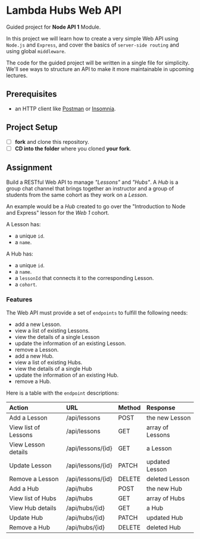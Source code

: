 # Lambda Hubs Web API

Guided project for **Node API 1** Module.

In this project we will learn how to create a very simple Web API using `Node.js` and `Express`, and cover the basics of `server-side routing` and using global `middleware`.

The code for the guided project will be written in a single file for simplicity. We'll see ways to structure an API to make it more maintainable in upcoming lectures.

## Prerequisites

- an HTTP client like [Postman](https://www.getpostman.com/downloads/) or [Insomnia](https://insomnia.rest/download/).

## Project Setup

- [ ] **fork** and clone this repository.
- [ ] **CD into the folder** where you cloned **your fork**.

## Assignment

Build a RESTful Web API to manage _"Lessons"_ and _"Hubs"_. A _Hub_ is a group chat channel that brings together an instructor and a group of students from the same cohort as they work on a _Lesson_.

An example would be a _Hub_ created to go over the "Introduction to Node and Express" lesson for the _Web 1_ cohort.

A Lesson has:

- a unique `id`.
- a `name`.

A Hub has:

- a unique `id`.
- a `name`.
- a `lessonId` that connects it to the corresponding Lesson.
- a `cohort`.

### Features

The Web API must provide a set of `endpoints` to fulfill the following needs:

- add a new Lesson.
- view a list of existing Lessons.
- view the details of a single Lesson
- update the information of an existing Lesson.
- remove a Lesson.
- add a new Hub.
- view a list of existing Hubs.
- view the details of a single Hub
- update the information of an existing Hub.
- remove a Hub.

Here is a table with the `endpoint` descriptions:

| Action               | URL               | Method | Response         |
| :------------------- | :---------------- | :----- | :--------------- |
| Add a Lesson         | /api/lessons      | POST   | the new Lesson   |
| View list of Lessons | /api/lessons      | GET    | array of Lessons |
| View Lesson details  | /api/lessons/{id} | GET    | a Lesson         |
| Update Lesson        | /api/lessons/{id} | PATCH  | updated Lesson   |
| Remove a Lesson      | /api/lessons/{id} | DELETE | deleted Lesson   |
| Add a Hub            | /api/hubs         | POST   | the new Hub      |
| View list of Hubs    | /api/hubs         | GET    | array of Hubs    |
| View Hub details     | /api/hubs/{id}    | GET    | a Hub            |
| Update Hub           | /api/hubs/{id}    | PATCH  | updated Hub      |
| Remove a Hub         | /api/hubs/{id}    | DELETE | deleted Hub      |

